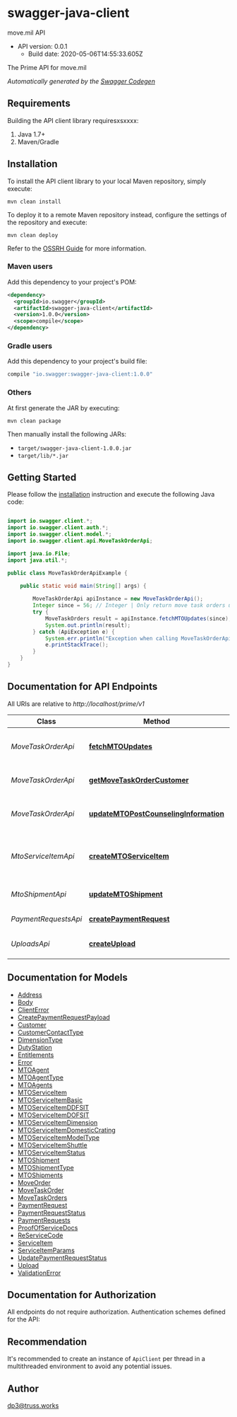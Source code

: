 # swagger-java-client

move.mil API
- API version: 0.0.1
  - Build date: 2020-05-06T14:55:33.605Z

The Prime API for move.mil


*Automatically generated by the [Swagger Codegen](https://github.com/swagger-api/swagger-codegen)*


## Requirements

Building the API client library requiresxsxxxx:
1. Java 1.7+
2. Maven/Gradle

## Installation

To install the API client library to your local Maven repository, simply execute:

```shell
mvn clean install
```

To deploy it to a remote Maven repository instead, configure the settings of the repository and execute:

```shell
mvn clean deploy
```

Refer to the [OSSRH Guide](http://central.sonatype.org/pages/ossrh-guide.html) for more information.

### Maven users

Add this dependency to your project's POM:

```xml
<dependency>
  <groupId>io.swagger</groupId>
  <artifactId>swagger-java-client</artifactId>
  <version>1.0.0</version>
  <scope>compile</scope>
</dependency>
```

### Gradle users

Add this dependency to your project's build file:

```groovy
compile "io.swagger:swagger-java-client:1.0.0"
```

### Others

At first generate the JAR by executing:

```shell
mvn clean package
```

Then manually install the following JARs:

* `target/swagger-java-client-1.0.0.jar`
* `target/lib/*.jar`

## Getting Started

Please follow the [installation](#installation) instruction and execute the following Java code:

```java

import io.swagger.client.*;
import io.swagger.client.auth.*;
import io.swagger.client.model.*;
import io.swagger.client.api.MoveTaskOrderApi;

import java.io.File;
import java.util.*;

public class MoveTaskOrderApiExample {

    public static void main(String[] args) {
        
        MoveTaskOrderApi apiInstance = new MoveTaskOrderApi();
        Integer since = 56; // Integer | Only return move task orders updated since this time.
        try {
            MoveTaskOrders result = apiInstance.fetchMTOUpdates(since);
            System.out.println(result);
        } catch (ApiException e) {
            System.err.println("Exception when calling MoveTaskOrderApi#fetchMTOUpdates");
            e.printStackTrace();
        }
    }
}

```

## Documentation for API Endpoints

All URIs are relative to *http://localhost/prime/v1*

Class | Method | HTTP request | Description
------------ | ------------- | ------------- | -------------
*MoveTaskOrderApi* | [**fetchMTOUpdates**](docs/MoveTaskOrderApi.md#fetchMTOUpdates) | **GET** /move-task-orders | Gets all move task orders where &#x60;isAvailableToPrime&#x60; is TRUE
*MoveTaskOrderApi* | [**getMoveTaskOrderCustomer**](docs/MoveTaskOrderApi.md#getMoveTaskOrderCustomer) | **GET** /move-task-orders/{moveTaskOrderID}/customer | Gets the customer associated with a move task order ID
*MoveTaskOrderApi* | [**updateMTOPostCounselingInformation**](docs/MoveTaskOrderApi.md#updateMTOPostCounselingInformation) | **PATCH** /move-task-orders/{moveTaskOrderID}/post-counseling-info | Updates move task order&#39;s post counseling information
*MtoServiceItemApi* | [**createMTOServiceItem**](docs/MtoServiceItemApi.md#createMTOServiceItem) | **POST** /move-task-orders/{moveTaskOrderID}/mto-shipments/{mtoShipmentID}/mto-service-items | Creates MTO service items that is added to a Move Task Order and MTO Shipment
*MtoShipmentApi* | [**updateMTOShipment**](docs/MtoShipmentApi.md#updateMTOShipment) | **PUT** /move-task-orders/{moveTaskOrderID}/mto-shipments/{mtoShipmentID} | Updates MTO shipment
*PaymentRequestsApi* | [**createPaymentRequest**](docs/PaymentRequestsApi.md#createPaymentRequest) | **POST** /payment-requests | Creates a payment request
*UploadsApi* | [**createUpload**](docs/UploadsApi.md#createUpload) | **POST** /payment-requests/{paymentRequestID}/uploads | Create a new upload for a payment request


## Documentation for Models

 - [Address](docs/Address.md)
 - [Body](docs/Body.md)
 - [ClientError](docs/ClientError.md)
 - [CreatePaymentRequestPayload](docs/CreatePaymentRequestPayload.md)
 - [Customer](docs/Customer.md)
 - [CustomerContactType](docs/CustomerContactType.md)
 - [DimensionType](docs/DimensionType.md)
 - [DutyStation](docs/DutyStation.md)
 - [Entitlements](docs/Entitlements.md)
 - [Error](docs/Error.md)
 - [MTOAgent](docs/MTOAgent.md)
 - [MTOAgentType](docs/MTOAgentType.md)
 - [MTOAgents](docs/MTOAgents.md)
 - [MTOServiceItem](docs/MTOServiceItem.md)
 - [MTOServiceItemBasic](docs/MTOServiceItemBasic.md)
 - [MTOServiceItemDDFSIT](docs/MTOServiceItemDDFSIT.md)
 - [MTOServiceItemDOFSIT](docs/MTOServiceItemDOFSIT.md)
 - [MTOServiceItemDimension](docs/MTOServiceItemDimension.md)
 - [MTOServiceItemDomesticCrating](docs/MTOServiceItemDomesticCrating.md)
 - [MTOServiceItemModelType](docs/MTOServiceItemModelType.md)
 - [MTOServiceItemShuttle](docs/MTOServiceItemShuttle.md)
 - [MTOServiceItemStatus](docs/MTOServiceItemStatus.md)
 - [MTOShipment](docs/MTOShipment.md)
 - [MTOShipmentType](docs/MTOShipmentType.md)
 - [MTOShipments](docs/MTOShipments.md)
 - [MoveOrder](docs/MoveOrder.md)
 - [MoveTaskOrder](docs/MoveTaskOrder.md)
 - [MoveTaskOrders](docs/MoveTaskOrders.md)
 - [PaymentRequest](docs/PaymentRequest.md)
 - [PaymentRequestStatus](docs/PaymentRequestStatus.md)
 - [PaymentRequests](docs/PaymentRequests.md)
 - [ProofOfServiceDocs](docs/ProofOfServiceDocs.md)
 - [ReServiceCode](docs/ReServiceCode.md)
 - [ServiceItem](docs/ServiceItem.md)
 - [ServiceItemParams](docs/ServiceItemParams.md)
 - [UpdatePaymentRequestStatus](docs/UpdatePaymentRequestStatus.md)
 - [Upload](docs/Upload.md)
 - [ValidationError](docs/ValidationError.md)


## Documentation for Authorization

All endpoints do not require authorization.
Authentication schemes defined for the API:

## Recommendation

It's recommended to create an instance of `ApiClient` per thread in a multithreaded environment to avoid any potential issues.

## Author

dp3@truss.works


